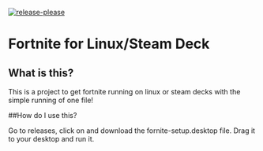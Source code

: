 [![release-please](https://github.com/SirStig/fortnite-deck/actions/workflows/release-please.yml/badge.svg)](https://github.com/SirStig/fortnite-deck/actions/workflows/release-please.yml)

# Fortnite for Linux/Steam Deck

## What is this?

This is a project to get fortnite running on linux or steam decks with the simple running of one file!

##How do I use this?

Go to releases, click on and download the fornite-setup.desktop file. Drag it to your desktop and run it.


 

